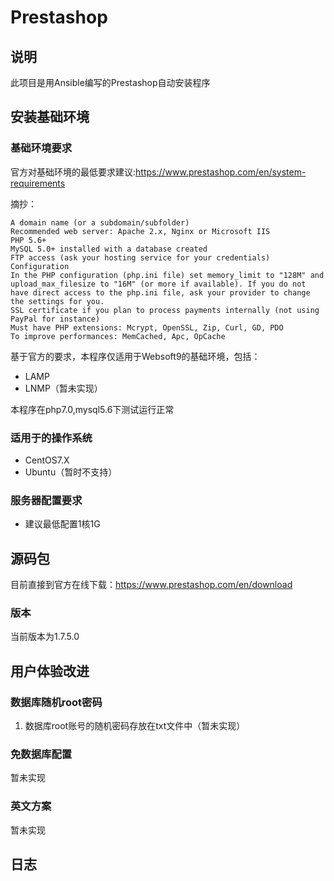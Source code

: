 # Prestashop

## 说明
此项目是用Ansible编写的Prestashop自动安装程序

## 安装基础环境

### 基础环境要求

官方对基础环境的最低要求建议:https://www.prestashop.com/en/system-requirements

摘抄：
~~~
A domain name (or a subdomain/subfolder)
Recommended web server: Apache 2.x, Nginx or Microsoft IIS
PHP 5.6+
MySQL 5.0+ installed with a database created
FTP access (ask your hosting service for your credentials)
Configuration
In the PHP configuration (php.ini file) set memory_limit to "128M" and upload_max_filesize to "16M" (or more if available). If you do not have direct access to the php.ini file, ask your provider to change the settings for you.
SSL certificate if you plan to process payments internally (not using PayPal for instance)
Must have PHP extensions: Mcrypt, OpenSSL, Zip, Curl, GD, PDO
To improve performances: MemCached, Apc, OpCache
~~~

基于官方的要求，本程序仅适用于Websoft9的基础环境，包括：

* LAMP
* LNMP（暂未实现）

本程序在php7.0,mysql5.6下测试运行正常

### 适用于的操作系统

* CentOS7.X
* Ubuntu（暂时不支持）

### 服务器配置要求

* 建议最低配置1核1G


## 源码包

目前直接到官方在线下载：https://www.prestashop.com/en/download


### 版本
当前版本为1.7.5.0



## 用户体验改进

### 数据库随机root密码
1. 数据库root账号的随机密码存放在txt文件中（暂未实现）


### 免数据库配置

暂未实现


### 英文方案

暂未实现


## 日志
